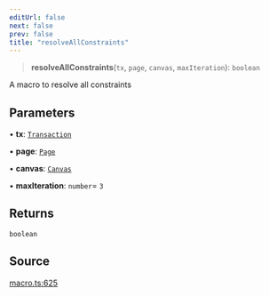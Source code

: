 ```yaml
---
editUrl: false
next: false
prev: false
title: "resolveAllConstraints"
---
```


> **resolveAllConstraints**(`tx`, `page`, `canvas`, `maxIteration`): `boolean`

A macro to resolve all constraints

## Parameters

• **tx**: [`Transaction`](/api-core/classes/transaction/)

• **page**: [`Page`](/api-core/classes/page/)

• **canvas**: [`Canvas`](/api-core/classes/canvas/)

• **maxIteration**: `number`= `3`

## Returns

`boolean`

## Source

[macro.ts:625](https://github.com/dgmjs/dgmjs/blob/c296d113d513e412f08f9016159ca40d11e704cd/packages/core/src/macro.ts#L625)

